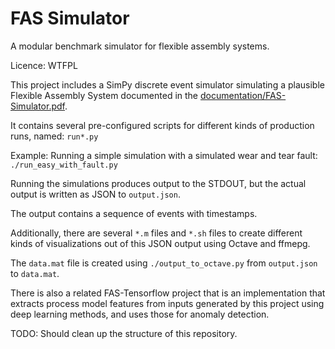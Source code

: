 # FAS Simulator
A modular benchmark simulator for flexible assembly systems.

Licence: WTFPL

This project includes a SimPy discrete event simulator simulating a plausible Flexible Assembly System
documented in the [documentation/FAS-Simulator.pdf](https://github.com/keskival/FAS-Simulator/raw/master/documentation/FAS-Simulator.pdf).

It contains several pre-configured scripts for different kinds of production runs, named: `run*.py`

Example: Running a simple simulation with a simulated wear and tear fault:
`./run_easy_with_fault.py`

Running the simulations produces output to the STDOUT, but the actual output is written as JSON to `output.json`.

The output contains a sequence of events with timestamps.

Additionally, there are several `*.m` files and `*.sh` files to create different kinds of visualizations
out of this JSON output using Octave and ffmepg.

The `data.mat` file is created using `./output_to_octave.py`
from `output.json` to `data.mat`.

There is also a related FAS-Tensorflow project that is an implementation that extracts process model
features from inputs
generated by this project using deep learning methods, and uses those for anomaly detection.

TODO: Should clean up the structure of this repository.
